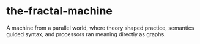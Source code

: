 # the-fractal-machine
A machine from a parallel world, where theory shaped practice, semantics guided syntax, and processors ran meaning directly as graphs.
